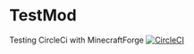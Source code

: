# TestMod
Testing CircleCi with MinecraftForge [![CircleCI](https://circleci.com/gh/Su5eD/TestMod.svg?style=svg)](https://circleci.com/gh/circleci/circleci-docs)
